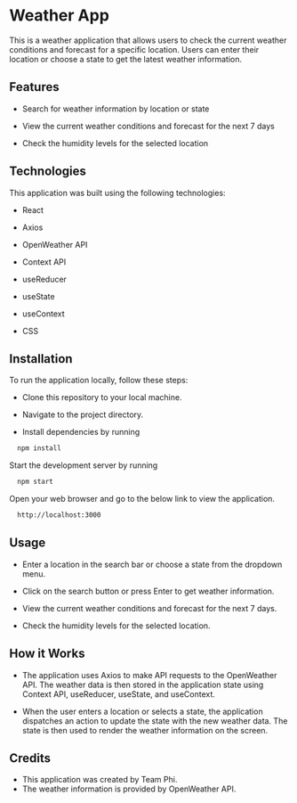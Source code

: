 
# Weather App
This is a weather application that allows users to check the current weather conditions and forecast for a specific location. Users can enter their location or choose a state to get the latest weather information.
## Features

- Search for weather information by location or state

- View the current weather conditions and forecast for the next 7 days

- Check the humidity levels for the selected location

## Technologies

This application was built using the following technologies:

- React

- Axios

- OpenWeather API

- Context API

- useReducer

- useState

- useContext

- CSS
## Installation

To run the application locally, follow these steps:

- Clone this repository to your local machine.

- Navigate to the project directory.

- Install dependencies by running
```bash
  npm install
```

Start the development server by running 

```bash
  npm start
```

Open your web browser and go to the below link to view the application.

```bash
  http://localhost:3000
```

## Usage

- Enter a location in the search bar or choose a state from the dropdown menu.

- Click on the search button or press Enter to get weather information.

- View the current weather conditions and forecast for the next 7 days.

- Check the humidity levels for the selected location.
## How it Works

- The application uses Axios to make API requests to the OpenWeather API. The weather data is then stored in the application state using Context API, useReducer, useState, and useContext.

- When the user enters a location or selects a state, the application dispatches an action to update the state with the new weather data. The state is then used to render the weather information on the screen.
## Credits
- This application was created by Team Phi.
- The weather information is provided by OpenWeather API.

